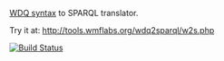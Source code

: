 [WDQ syntax](https://wdq.wmflabs.org/api_documentation.html) to SPARQL translator.

Try it at: http://tools.wmflabs.org/wdq2sparql/w2s.php

[![Build Status](https://travis-ci.org/smalyshev/wdq2sparql.svg?branch=master)](https://travis-ci.org/smalyshev/wdq2sparql)
